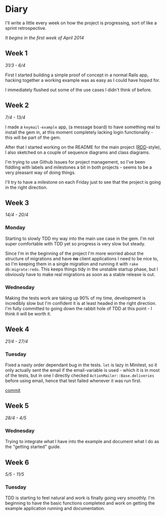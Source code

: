 # Diary

I'll write a little every week on how the project is progressing, sort
of like a sprint retrospective.

_It begins in the first week of April 2014_

## Week 1

_31/3 - 6/4_

First I started building a simple proof of concept in a normal Rails app,
hacking together a working example was as easy as I could have hoped for.

I immediately flushed out some of the use cases I didn't think of before.

## Week 2

_7/4 - 13/4_

I made a `keymail-example` app, (a message board) to have something real to
install the gem in, at this moment completely lacking login functionality -
this will be part of the gem.

After that I started working on the README for the main project
([RDD](http://tom.preston-werner.com/2010/08/23/readme-driven-development.html)-style),
I also sketched on a couple of sequence diagrams and class diagrams.

I'm trying to use Github Issues for project management, so I've been fiddling
with labels and milestones a bit in both projects - seems to be a very pleasant
way of doing things.

I'll try to have a milestone on each Friday just to see that the project is
going in the right direction.

## Week 3

_14/4 - 20/4_

### Monday

Starting to slowly TDD my way into the main use case in the gem. I'm not super comfortable
with TDD yet so progress is very slow but steady.

Since I'm in the beginning of the project I'm more worried about the structure of
migrations and have **no** client applications I need to be nice to, so I'm
keeping them in a single migration and running it with `rake db:migrate:redo`.
This keeps things tidy in the unstable startup phase, but I obviously have to
make real migrations as soon as a stable release is out.

### Wednesday

Making the tests work are taking up 90% of my time, development is incredibly slow but
I'm confident it is at least headed in the right direction. I'm fully committed to going
down the rabbit hole of TDD at this point - I think it will be worth it.

## Week 4

_21/4 - 27/4_

### Tuesday

Fixed a nasty order dependant bug in the tests.  `let` is lazy in Minitest, so
it only actually sent the email if the email-variable is used - which it is in
most of the tests, but in one I directly checked `ActionMailer::Base.deliveries`
before using email, hence that test failed whenever it was run first.

[commit](https://github.com/alcesleo/keymail/commit/4664247)

## Week 5

_28/4 - 4/5_

### Wednesday

Trying to integrate what I have into the example and document what I do as the
"getting started" guide.

## Week 6

_5/5 - 11/5_

### Tuesday

TDD is starting to feel natural and work is finally going very smoothly. I'm beginning
to have the basic functions completed and work on getting the example application running
and documentation.
